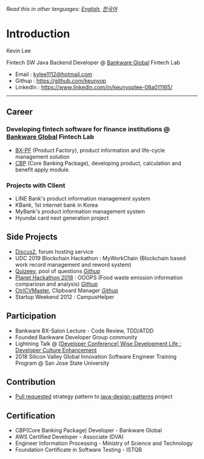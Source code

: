 *Read this in other languages: [English](README.md), [한국어](README.ko.md)*

# Introduction

Kevin Lee

Fintech SW Java Backend Developer @ [Bankware Global](http://www.bankwareglobal.com) Fintech Lab

- Email : kylee1112@hotmail.com
- Githup : https://github.com/keunyop
- LinkedIn : https://www.linkedin.com/in/keunyoplee-08a011165/

---

## Career

### Developing fintech software for finance institutions @ [Bankware Global](http://www.bankwareglobal.com) Fintech Lab
  - [BX-PF](http://bankwareglobal.com/wp/en/pf-new/) (Product Factory), product information and life-cycle management solution 
  - [CBP](http://bankwareglobal.com/wp/en/cbp-new/) (Core Banking Package), developing product, calculation and benefit apply module.


### Projects with Client
  - LINE Bank's product information management system
  - KBank, 1st internet bank in Korea
  - MyBank's product information management system
  - Hyundai card next generation project


## Side Projects
  - [Discus2](https://try.discus2.com), forum hosting service
  - UDC 2019 Blockchain Hackathon : MyWorkChain (Blockchain based work record management and reword system)
  - [Quizeey](http://quizeey.com), pool of questions *[Githup](https://github.com/keunyop/quizeey)*
  - [Planet Hackathon 2018](https://sites.google.com/view/planethackathon)  : OOOPS (Food waste emission information compariosn and analysis) *[Githup](https://github.com/DoonDoony/ooops)*
  - [CtrlCVMaster](https://github.com/keunyop/CtrlCVMaster), Clipboard Manager *[Githup](https://github.com/keunyop/CtrlCVMaster)*
  - Startup Weekend 2012 : CampusHelper


## Participation
  - Bankware BX-Salon Lecture - Code Review, TDD/ATDD
  - Founded Bankware Developer Group community
  - Lightning Talk @ [[Developer Conference] Wise Development Life : Developer Culture Enhancement](https://event-us.kr/ted/event/9635)
  - 2018 Silicon Valley Global Innovation Software Engineer Training Program @ San Jose State University
  
## Contribution
  - [Pull requested](https://github.com/iluwatar/java-design-patterns/pull/1708) strategy pattern to [java-design-patterns](https://github.com/iluwatar/java-design-patterns) project

## Certification
  - CBP(Core Banking Package) Developer - Bankware Global
  - AWS Certified Developer - Associate (DVA)
  - Engineer Information Processing - Ministry of Science and Technology
  - Foundation Certificate in Software Testing - ISTQB
